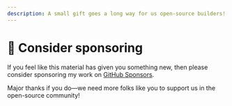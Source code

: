 ```yaml
---
description: A small gift goes a long way for us open-source builders!
---
```


# 🎁 Consider sponsoring

If you feel like this material has given you something new, then please consider sponsoring my work on [GitHub Sponsors](https://github.com/sponsors/mikaelvesavuori).

Major thanks if you do—we need more folks like you to support us in the open-source community!
